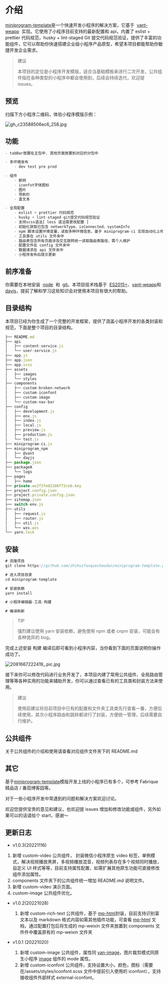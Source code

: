 # 介绍

[miniprogram-template](https://github.com/zhihuifanqiechaodan/miniprogram-template.git)是一个快速开发小程序的解决方案，它基于  [vant-weapp](https://github.com/youzan/vant-weapp.git)  实现。它使用了小程序目前支持的最新配置和 api，内置了 eslist + prettier 代码规范，husky + lint-staged Git 提交代码规范验证，提供了丰富的功能组件，它可以帮助你快速搭建企业级小程序产品原型，希望本项目都能帮助你敏捷开发企业需求。

> 建议
>
> 本项目的定位是小程序开发模版，适合当基础模板来进行二次开发，公共组件指在各种类型的小程序中都会使用到，后续会持续迭代，欢迎提 issues。

## 预览

扫描下方小程序二维码，体验小程序模版示例：

![gh_c23588506ec6_258.jpg](https://p3-juejin.byteimg.com/tos-cn-i-k3u1fbpfcp/c98aaa2cb7ad44549a064f1db037b84b~tplv-k3u1fbpfcp-watermark.image?)

## 功能

```js
- tabBar放置在主包中, 其他页面放置到对应的分包中

- 多环境发布
    - dev test pre prod

- 组件
    - 断网
    - iconfot字体图标
    - 图片
    - 导航栏
    - 富文本

- 全局配置
    - eslist + prettier 代码规范
    - husky + lint-staged git提交代码规范验证
    - 支持scss语法[ less 语法需更改配置 ]
    - 初始化获取已包含 networkType、isConnected、systemInfo
    - npm 脚本设置环境变量，读取多种环境信息，基于 miniprogram-ci 实现自动化上传代码
    - 工具类在 utils 文件夹中
    - 路由表包含所有页面涉及交互跳转统一读取路由表路径，需个人维护
    - 配置文件在 config 文件夹中
    - 数据请求在 api 文件夹中
    - 小程序发布后提示更新
```

## 前序准备

你需要在本地安装  [node](http://nodejs.org/)  和  [git](https://git-scm.com/)。本项目技术栈基于  [ES2015+](http://es6.ruanyifeng.com/)、[vant-weapp](https://github.com/youzan/vant-weapp.git)和[dayjs](https://github.com/iamkun/dayjs.git)，提前了解和学习这些知识会对使用本项目有很大的帮助。

## 目录结构

本项目已经为你生成了一个完整的开发框架，提供了涵盖小程序开发的各类封装和规范，下面是整个项目的目录结构。

```js
├── README.md
├── api
│   ├── content-service.js
│   └── user-service.js
├── app.js
├── app.json
├── app.scss
├── assets
│   ├── images
│   └── styles
├── components
│   ├── custom-broken-network
│   ├── custom-iconfont
│   ├── custom-image
│   └── custom-nav-bar
├── config
│   ├── development.js
│   ├── env.js
│   ├── index.js
│   ├── local.js
│   ├── preview.js
│   ├── production.js
│   └── test.js
├── miniprogram-ci.js
├── miniprogram_npm
│   ├── @vant
│   └── dayjs
├── package.json
├── packageA
│   └── logs
├── pages
│   ├── home
├── private.wx2f3fed2106f72ceb.key
├── project.config.json
├── project.private.config.json
├── sitemap.json
├── switch-env.js
├── utils
│   ├── request.js
│   ├── router.js
│   ├── util.js
│   └── wxs.wxs
└── yarn.lock
```

## 安装

```js
# 克隆项目
git clone https://github.com/zhihuifanqiechaodan/miniprogram-template.git

# 进入项目目录
cd miniprogram-template

# 安装依赖
yarn install

# 小程序编辑器-工具-构建

# 编译刷新
```

> TIP
>
> 强烈建议使用 yarn 安装依赖，避免使用 npm 或者 cnpm 安装，可能会有各种诡异的 bug。

完成上述安装 构建 编译后即可看到小程序内容，当你看到下面的页面说明你操作成功了。

![2081667222419_.pic.jpg](https://p3-juejin.byteimg.com/tos-cn-i-k3u1fbpfcp/a55b8f2edbce4172a97b02e634822982~tplv-k3u1fbpfcp-watermark.image?)

接下来你可以修改代码进行业务开发了，本项目内建了常用公共组件、全局路由管理等等各种实用的功能来辅助开发，你可以通过查看已有的工具类和封装方法来使用。

> 建议
>
> 使用前建议将目前项目中已有的配置和文件夹工具类先行查看一番，方便后续使用，其次小程序路由和跳转都进行了封装，方便统一管理，后续需要自行维护。

## 公共组件

关于公共组件的介绍和使用请查看对应组件文件夹下的 README.md

## 其它

基于[miniprogram-template](https://github.com/zhihuifanqiechaodan/miniprogram-template.git)模版开发上线的小程序已有多个，可参考 Fabrique 精品店 / 番茄博客园等。

对于一些小程序开发中常遇到的问题和解决方案欢迎讨论。

欢迎您提供宝贵的意见和建议，也欢迎提 issues 增加和修改功能或组件，另外如果可以的话请给个 start，感谢～

## 更新日志

- v1.0.3(20221116)

1. 新增 custom-video 公共组件， 封装微信小程序原生 video 标签，单例模式，解决视频播放黑屏，多视频播放混音，视频列表存在多个视频同时播放，自定义 UI 样式等等，目前支持属性配置，如需扩展其他原生功能可直接修改组件添加属性。
2. components 文件夹下的公共组件统一增加 README.md 说明文件。
3. 新增 custom-video 演示页面。
4. custom-image 公共组件优化。

- v1.0.2(20221028)

  1.  新增 custom-rich-text 公共组件，基于 [mp-html](https://github.com/jin-yufeng/mp-html.git)封装，目前支持识别富文本以及 markdown 格式内容如需其他插件功能，可查看 [mp-html](https://github.com/jin-yufeng/mp-html.git) 文档，通过配置打包后将生成的 mp-weixin 文件夹放置到 components 文件件中覆盖原有的 mp-weixin 文件夹

- v1.0.1 (20221020)
  1. 新增 custom-image 公共组件，属性同 [van-image](https://vant-contrib.gitee.io/vant-weapp/#/image)，图片裁剪模式同原生小程序 [image](https://developers.weixin.qq.com/miniprogram/dev/component/image.html) 组件的 mode 属性。
  2. 新增 custom-iconfont 公共组件，支持设置大小，颜色，图标（需要在/assets/styles/iconfont.scss 文件中提前引入使用的 iconfont），支持接收组件外部样式 external-iconfont。
